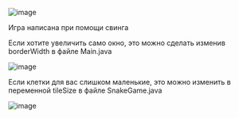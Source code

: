 ![image](https://github.com/Kamish1ro/JavaSnakeGame/assets/158153135/02bd4afe-4f84-44e8-b46a-bb04788c8fd8)

Игра написана при помощи свинга

Если хотите увеличить само окно, это можно сделать изменив borderWidth в файле Main.java

![image](https://github.com/Kamish1ro/JavaSnakeGame/assets/158153135/6e955e8f-e4bc-4c83-8067-f4b98d3203ca)

Если клетки для вас слишком маленькие, это можно изменить в переменной tileSize в файле SnakeGame.java

![image](https://github.com/Kamish1ro/JavaSnakeGame/assets/158153135/4fbaa2e7-66cc-455e-b2b3-65c7eef4d00a)
